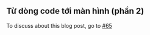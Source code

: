 ## Từ dòng code tới màn hình (phần 2)

To discuss about this blog post, go to [#65](https://github.com/ngxson/blog-comments/issues/65)

<!-- {"issue":65} -->